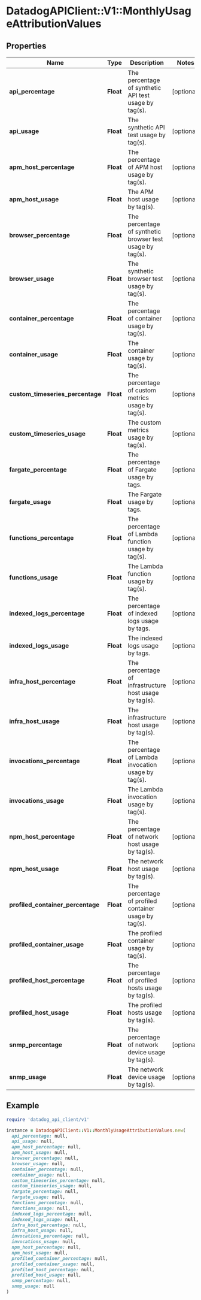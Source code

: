 # DatadogAPIClient::V1::MonthlyUsageAttributionValues

## Properties

| Name                              | Type      | Description                                               | Notes      |
| --------------------------------- | --------- | --------------------------------------------------------- | ---------- |
| **api_percentage**                | **Float** | The percentage of synthetic API test usage by tag(s).     | [optional] |
| **api_usage**                     | **Float** | The synthetic API test usage by tag(s).                   | [optional] |
| **apm_host_percentage**           | **Float** | The percentage of APM host usage by tag(s).               | [optional] |
| **apm_host_usage**                | **Float** | The APM host usage by tag(s).                             | [optional] |
| **browser_percentage**            | **Float** | The percentage of synthetic browser test usage by tag(s). | [optional] |
| **browser_usage**                 | **Float** | The synthetic browser test usage by tag(s).               | [optional] |
| **container_percentage**          | **Float** | The percentage of container usage by tag(s).              | [optional] |
| **container_usage**               | **Float** | The container usage by tag(s).                            | [optional] |
| **custom_timeseries_percentage**  | **Float** | The percentage of custom metrics usage by tag(s).         | [optional] |
| **custom_timeseries_usage**       | **Float** | The custom metrics usage by tag(s).                       | [optional] |
| **fargate_percentage**            | **Float** | The percentage of Fargate usage by tags.                  | [optional] |
| **fargate_usage**                 | **Float** | The Fargate usage by tags.                                | [optional] |
| **functions_percentage**          | **Float** | The percentage of Lambda function usage by tag(s).        | [optional] |
| **functions_usage**               | **Float** | The Lambda function usage by tag(s).                      | [optional] |
| **indexed_logs_percentage**       | **Float** | The percentage of indexed logs usage by tags.             | [optional] |
| **indexed_logs_usage**            | **Float** | The indexed logs usage by tags.                           | [optional] |
| **infra_host_percentage**         | **Float** | The percentage of infrastructure host usage by tag(s).    | [optional] |
| **infra_host_usage**              | **Float** | The infrastructure host usage by tag(s).                  | [optional] |
| **invocations_percentage**        | **Float** | The percentage of Lambda invocation usage by tag(s).      | [optional] |
| **invocations_usage**             | **Float** | The Lambda invocation usage by tag(s).                    | [optional] |
| **npm_host_percentage**           | **Float** | The percentage of network host usage by tag(s).           | [optional] |
| **npm_host_usage**                | **Float** | The network host usage by tag(s).                         | [optional] |
| **profiled_container_percentage** | **Float** | The percentage of profiled container usage by tag(s).     | [optional] |
| **profiled_container_usage**      | **Float** | The profiled container usage by tag(s).                   | [optional] |
| **profiled_host_percentage**      | **Float** | The percentage of profiled hosts usage by tag(s).         | [optional] |
| **profiled_host_usage**           | **Float** | The profiled hosts usage by tag(s).                       | [optional] |
| **snmp_percentage**               | **Float** | The percentage of network device usage by tag(s).         | [optional] |
| **snmp_usage**                    | **Float** | The network device usage by tag(s).                       | [optional] |

## Example

```ruby
require 'datadog_api_client/v1'

instance = DatadogAPIClient::V1::MonthlyUsageAttributionValues.new(
  api_percentage: null,
  api_usage: null,
  apm_host_percentage: null,
  apm_host_usage: null,
  browser_percentage: null,
  browser_usage: null,
  container_percentage: null,
  container_usage: null,
  custom_timeseries_percentage: null,
  custom_timeseries_usage: null,
  fargate_percentage: null,
  fargate_usage: null,
  functions_percentage: null,
  functions_usage: null,
  indexed_logs_percentage: null,
  indexed_logs_usage: null,
  infra_host_percentage: null,
  infra_host_usage: null,
  invocations_percentage: null,
  invocations_usage: null,
  npm_host_percentage: null,
  npm_host_usage: null,
  profiled_container_percentage: null,
  profiled_container_usage: null,
  profiled_host_percentage: null,
  profiled_host_usage: null,
  snmp_percentage: null,
  snmp_usage: null
)
```
